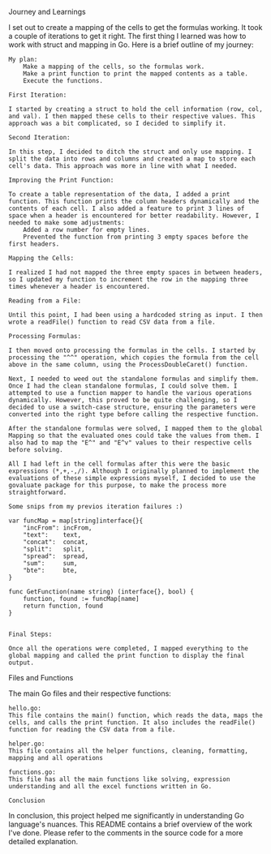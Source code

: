 Journey and Learnings

I set out to create a mapping of the cells to get the formulas working. It took a couple of iterations to get it right. The first thing I learned was how to work with struct and mapping in Go. Here is a brief outline of my journey:

    My plan:
        Make a mapping of the cells, so the formulas work.
        Make a print function to print the mapped contents as a table.
        Execute the functions.

    First Iteration:

    I started by creating a struct to hold the cell information (row, col, and val). I then mapped these cells to their respective values. This approach was a bit complicated, so I decided to simplify it.

    Second Iteration:

    In this step, I decided to ditch the struct and only use mapping. I split the data into rows and columns and created a map to store each cell's data. This approach was more in line with what I needed.

    Improving the Print Function:

    To create a table representation of the data, I added a print function. This function prints the column headers dynamically and the contents of each cell. I also added a feature to print 3 lines of space when a header is encountered for better readability. However, I needed to make some adjustments:
        Added a row number for empty lines.
        Prevented the function from printing 3 empty spaces before the first headers.

    Mapping the Cells:

    I realized I had not mapped the three empty spaces in between headers, so I updated my function to increment the row in the mapping three times whenever a header is encountered.

    Reading from a File:

    Until this point, I had been using a hardcoded string as input. I then wrote a readFile() function to read CSV data from a file.

    Processing Formulas:

    I then moved onto processing the formulas in the cells. I started by processing the "^^" operation, which copies the formula from the cell above in the same column, using the ProcessDoubleCaret() function.

    Next, I needed to weed out the standalone formulas and simplify them. Once I had the clean standalone formulas, I could solve them. I attempted to use a function mapper to handle the various operations dynamically. However, this proved to be quite challenging, so I decided to use a switch-case structure, ensuring the parameters were converted into the right type before calling the respective function.

    After the standalone formulas were solved, I mapped them to the global Mapping so that the evaluated ones could take the values from them. I also had to map the "E^" and "E^v" values to their respective cells before solving.

    All I had left in the cell formulas after this were the basic expressions (*,+,-,/). Although I originally planned to implement the evaluations of these simple expressions myself, I decided to use the govaluate package for this purpose, to make the process more straightforward.

    Some snips from my previos iteration failures :) 

    var funcMap = map[string]interface{}{
    	"incFrom": incFrom,
    	"text":    text,
    	"concat":  concat,
    	"split":   split,
    	"spread":  spread,
    	"sum":     sum,
    	"bte":     bte,
    }

    func GetFunction(name string) (interface{}, bool) {
    	function, found := funcMap[name]
    	return function, found
    }
    

    Final Steps:

    Once all the operations were completed, I mapped everything to the global mapping and called the print function to display the final output.

Files and Functions

The main Go files and their respective functions:

    hello.go:
    This file contains the main() function, which reads the data, maps the cells, and calls the print function. It also includes the readFile() function for reading the CSV data from a file.

    helper.go:
    This file contains all the helper functions, cleaning, formatting, mapping and all operations

    functions.go:
    This file has all the main functions like solving, expression understanding and all the excel functions written in Go.

    Conclusion

In conclusion, this project helped me significantly in understanding Go language's nuances. This README contains a brief overview of the work I've done. Please refer to the comments in the source code for a more detailed explanation.